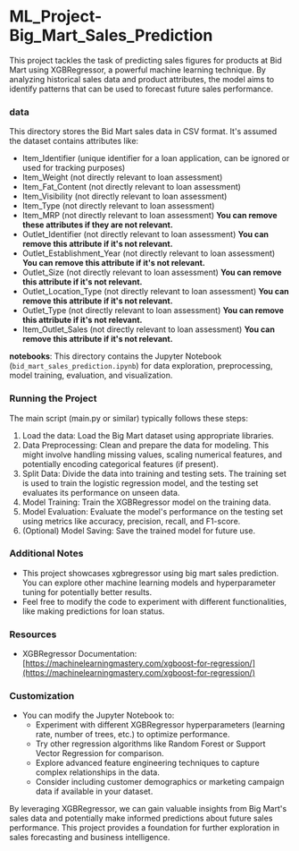 # ML_Project-Big_Mart_Sales_Prediction

This project tackles the task of predicting sales figures for products at Bid Mart using XGBRegressor, a powerful machine learning technique. By analyzing historical sales data and product attributes, the model aims to identify patterns that can be used to forecast future sales performance.

### data
This directory stores the Bid Mart sales data in CSV format. It's assumed the dataset contains attributes like:
  - Item_Identifier (unique identifier for a loan application, can be ignored or used for tracking purposes)
  - Item_Weight (not directly relevant to loan assessment)
  - Item_Fat_Content (not directly relevant to loan assessment)
  - Item_Visibility (not directly relevant to loan assessment)
  - Item_Type (not directly relevant to loan assessment)
  - Item_MRP (not directly relevant to loan assessment)  **You can remove these attributes if they are not relevant.**
  - Outlet_Identifier (not directly relevant to loan assessment)  **You can remove this attribute if it's not relevant.**
  - Outlet_Establishment_Year (not directly relevant to loan assessment)  **You can remove this attribute if it's not relevant.**
  - Outlet_Size (not directly relevant to loan assessment)  **You can remove this attribute if it's not relevant.**
  - Outlet_Location_Type (not directly relevant to loan assessment)  **You can remove this attribute if it's not relevant.**
  - Outlet_Type (not directly relevant to loan assessment)  **You can remove this attribute if it's not relevant.**
  - Item_Outlet_Sales (not directly relevant to loan assessment)  **You can remove this attribute if it's not relevant.**

 **notebooks**: This directory contains the Jupyter Notebook (`bid_mart_sales_prediction.ipynb`) for data exploration, preprocessing, model training, evaluation, and visualization.

 ### Running the Project
The main script (main.py or similar) typically follows these steps:
  1. Load the data: Load the Big Mart dataset using appropriate libraries.
  2. Data Preprocessing: Clean and prepare the data for modeling. This might involve handling missing values, scaling numerical features, and potentially encoding categorical features (if present).
  3. Split Data: Divide the data into training and testing sets. The training set is used to train the logistic regression model, and the testing set evaluates its performance on unseen data.
  4. Model Training: Train the XGBRegressor model on the training data.
  5. Model Evaluation: Evaluate the model's performance on the testing set using metrics like accuracy, precision, recall, and F1-score.
  6. (Optional) Model Saving: Save the trained model for future use.
     
 ### Additional Notes
  - This project showcases xgbregressor using big mart sales prediction. You can explore other machine learning models and hyperparameter tuning for potentially better results.
  - Feel free to modify the code to experiment with different functionalities, like making predictions for loan status.
 
### Resources
  -  XGBRegressor Documentation: [https://machinelearningmastery.com/xgboost-for-regression/](https://machinelearningmastery.com/xgboost-for-regression/)

### Customization

- You can modify the Jupyter Notebook to:
    - Experiment with different XGBRegressor hyperparameters (learning rate, number of trees, etc.) to optimize performance.
    - Try other regression algorithms like Random Forest or Support Vector Regression for comparison.
    - Explore advanced feature engineering techniques to capture complex relationships in the data.
    - Consider including customer demographics or marketing campaign data if available in your dataset.

By leveraging XGBRegressor, we can gain valuable insights from Big Mart's sales data and potentially make informed predictions about future sales performance. This project provides a foundation for further exploration in sales forecasting and business intelligence.
